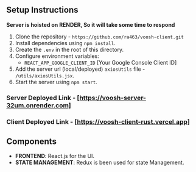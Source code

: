 ## Setup Instructions

**Server is hoisted on RENDER, So it will take some time to respond**

1. Clone the repository - `https://github.com/ra463/voosh-client.git`
2. Install dependencies using `npm install`.
3. Create the `.env` in the root of this directory.
4. Configure environment variables:
   - `REACT_APP_GOOGLE_CLIENT_ID` [Your Google Console Client ID]
5. Add the server url (local/deployed) `axiosUtils` file - `/utils/axiosUtils.jsx`.
6. Start the server using `npm start`.

### Server Deployed Link - [https://voosh-server-32um.onrender.com]

### Client Deployed Link - [https://voosh-client-rust.vercel.app]

## Components

- **FRONTEND**: React.js for the UI.
- **STATE MANAGEMENT**: Redux is been used for state Management.